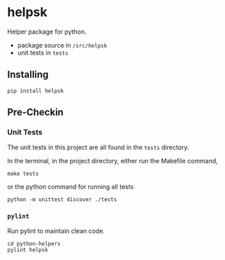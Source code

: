 # helpsk

Helper package for python.

- package source in `/src/helpsk`
- unit tests in `tests`

## Installing

`pip install helpsk`

## Pre-Checkin

### Unit Tests

The unit tests in this project are all found in the `tests` directory.

In the terminal, in the project directory, either run the Makefile command,

```commandline
make tests
```

or the python command for running all tests

```commandline
python -m unittest discover ./tests
```

### `pylint`

Run pylint to maintain clean code.

```commandline
cd python-helpers
pylint helpsk
```
